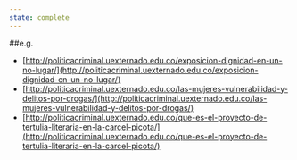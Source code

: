 ```yaml
---
state: complete
---
```

##e.g.
- [http://politicacriminal.uexternado.edu.co/exposicion-dignidad-en-un-no-lugar/](http://politicacriminal.uexternado.edu.co/exposicion-dignidad-en-un-no-lugar/)
- [http://politicacriminal.uexternado.edu.co/las-mujeres-vulnerabilidad-y-delitos-por-drogas/](http://politicacriminal.uexternado.edu.co/las-mujeres-vulnerabilidad-y-delitos-por-drogas/)
- [http://politicacriminal.uexternado.edu.co/que-es-el-proyecto-de-tertulia-literaria-en-la-carcel-picota/](http://politicacriminal.uexternado.edu.co/que-es-el-proyecto-de-tertulia-literaria-en-la-carcel-picota/)